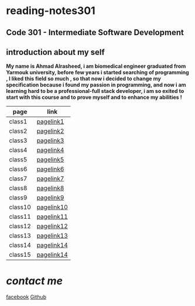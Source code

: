 # reading-notes301

## Code 301 - Intermediate Software Development

## introduction about my self
 **My name is Ahmad Alrasheed, i am biomedical engineer graduated from Yarmouk university, before few years i started searching of programming , I liked this field so much , so that now i decided to change my specification because i found my passion in programming, and now i am learning hard to be a professional-full stack developer, i am so exited to start with this course and to prove myself and to enhance my abilities !**

| page        | link           |
| ----------- | -----------    |
| class1      | [pagelink1]()  |
| class2      | [pagelink2]()  |
| class3      | [pagelink3]()  |
| class4      | [pagelink4]()  |
| class5      | [pagelink5]()  |
| class6      | [pagelink6]()  |
| class7      | [pagelink7]()  |
| class8      | [pagelink8]()  |
| class9      | [pagelink9]()  |
| class10     | [pagelink10]() |
| class11     | [pagelink11]() |
| class12     | [pagelink12]() |
| class13     | [pagelink13]() |
| class14     | [pagelink14]() |
| class15     | [pagelink14]() |



# ***contact me***



[facebook](https://www.facebook.com)
[Github](https://github.com/ahmadalrasheed)


